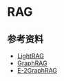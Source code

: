 # RAG

## 参考资料  
* [LightRAG](https://github.com/HKUDS/LightRAG)
* [GraphRAG](https://github.com/microsoft/graphrag)
* [E-2GraphRAG](https://github.com/YiboZhao624/E-2GraphRAG)